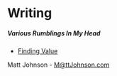 # Writing

##### Various Rumblings In My Head
  * [Finding Value](Finding%20Value.md)

Matt Johnson - M@ttJohnson.com
